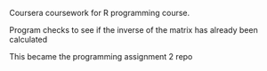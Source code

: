 Coursera coursework for R programming course.

Program checks to see if the inverse of the matrix has already been calculated

This became the programming assignment 2 repo
